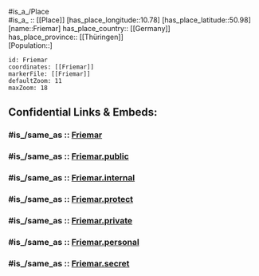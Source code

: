 ﻿---
confidential: public
isDeleted: false
location:
- 50.98
- 10.78
mapmarker: city
mapzoom:
- 7
- 12
SpocWebEntityId: 30292
tags:
- geo/City
type: City
---

#is_a_/Place  
#is_a_ :: [[Place]] 
[has_place_longitude::10.78] 
[has_place_latitude::50.98] 
[name::Friemar] 
has_place_country:: [[Germany]]  
has_place_province:: [[Thüringen]]  
[Population::] 



```leaflet
id: Friemar
coordinates: [[Friemar]] 
markerFile: [[Friemar]] 
defaultZoom: 11 
maxZoom: 18
```


## Confidential Links & Embeds: 

### #is_/same_as :: [Friemar](/_Standards/Earth/Continent/Europe/Europe~Central/Germany/Germany~East/Thüringen/counties~TH/Gotha/cities~Gotha/Nesseaue/City/Friemar.md) 

### #is_/same_as :: [Friemar.public](/_public/Earth/Continent/Europe/Europe~Central/Germany/Germany~East/Thüringen/counties~TH/Gotha/cities~Gotha/Nesseaue/City/Friemar.public.md) 

### #is_/same_as :: [Friemar.internal](/_internal/Earth/Continent/Europe/Europe~Central/Germany/Germany~East/Thüringen/counties~TH/Gotha/cities~Gotha/Nesseaue/City/Friemar.internal.md) 

### #is_/same_as :: [Friemar.protect](/_protect/Earth/Continent/Europe/Europe~Central/Germany/Germany~East/Thüringen/counties~TH/Gotha/cities~Gotha/Nesseaue/City/Friemar.protect.md) 

### #is_/same_as :: [Friemar.private](/_private/Earth/Continent/Europe/Europe~Central/Germany/Germany~East/Thüringen/counties~TH/Gotha/cities~Gotha/Nesseaue/City/Friemar.private.md) 

### #is_/same_as :: [Friemar.personal](/_personal/Earth/Continent/Europe/Europe~Central/Germany/Germany~East/Thüringen/counties~TH/Gotha/cities~Gotha/Nesseaue/City/Friemar.personal.md) 

### #is_/same_as :: [Friemar.secret](/_secret/Earth/Continent/Europe/Europe~Central/Germany/Germany~East/Thüringen/counties~TH/Gotha/cities~Gotha/Nesseaue/City/Friemar.secret.md)

